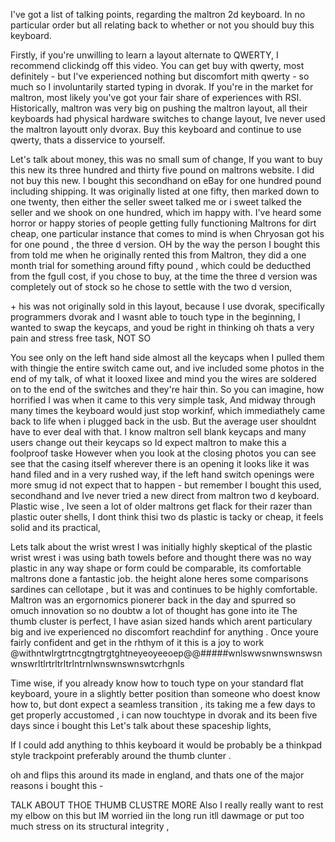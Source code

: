 I've got a list of talking points, regarding the maltron 2d keyboard. In no particular order but all relating back to whether or not you should buy this keyboard.

Firstly, if you're unwilling to learn a layout alternate to QWERTY, I recommend clickindg off this video. You can get buy with qwerty, most definitely - but I've experienced nothing but discomfort mith qwerty - so much so I involuntarily started typing in dvorak. If you're in the market for maltron, most likely you've got your fair share of experiences with RSI. Historically, maltron was very big on pushing the maltron layout, all their keyboards had physical hardware switches to change layout, Ive never used the maltron layoutt only dvorax. Buy this keyboard and continue to use qwerty, thats a disservice to yourself.

Let's talk about money, this was no small sum of change, If you want to buy this new its three hundred and thirty five pound on maltrons website. I did not buy this new. I bought this secondhand on eBay for one hundred pound including shipping. It was originally listed at one fifty, then marked down to one twenty, then either the seller sweet talked me or i sweet talked the seller and we shook on one hundred, which im happy with. I've heard some horror or happy stories of people getting fully functioning Maltrons for dirt cheap, one particular instance  that comes to mind is when Chryosan got his for one pound , the three d version. OH by the way the person I bought this from told me when he originally rented this from Maltron, they did a one month trial for something around fifty pound , which could be deducthed from the fgull cost, if you chose to buy, at the time the three d version was completely out of stock so he chose to settle with the two d version, 

<F7>+<F11>
his was not originally sold in this layout, because I use dvorak, specifically programmers dvorak and I wasnt able to touch type in the beginning, I wanted to swap the keycaps, and youd be right in thinking oh thats a very pain and stress free task, NOT SO

You see only on the left hand side almost all the keycaps when I pulled them with thingie the entire switch came out, and ive included some photos in the end of my talk, of what it looxed lixee and mind you the wires are soldered on to the end of the switches and they're hair thin. So you can imagine, how horrified I was when it came to this very simple task, And midway through many times the keyboard would just stop workinf, which immediathely came back to life when i plugged back in the usb. But the average user shouldnt have  to ever deal with that. I know maltron sell blank keycaps and many users change out their keycaps so Id expect maltron to make this a foolproof taske However when you look at the closing photos you can see see that the casing itself wherever there is an opening it looks like it was hand filed and in a very rushed way, if the left hand switch openings were more smug id not expect that to happen - but remember I bought this used, secondhand and Ive never tried a new direct from maltron two d keyboard. Plastic wise , Ive seen a lot of older maltrons get flack for their razer than plastic outer shells, I dont think thisi two ds plastic is tacky or cheap, it feels solid and its practical,

Lets talk about the wrist wrest I was initially highly skeptical of the plastic wrist wrest i was using bath towels before and thought there was no way plastic in any way shape or form could be comparable, its comfortable maltrons done a fantastic job. the height alone heres some comparisons sardines can cellotape , but it was and continues to be highly comfortable. Maltron was an ergornomics pionerer back in the day and spurred so omuch innovation so no doubtw a lot of thought has gone into ite The thumb cluster is perfect, I have asian sized hands which arent particulary big and ive experienced no discomfort reachdinf for anything . Once youre fairly confident and get in the rhthym of it this  is a joy to work @withntwlrgtrtncgtngtrgtghtneyeoyeeoep@@#####wnlswwsnwnswnswsnwnswrltlrtrltrltrlntrnlwnswnswnswtcrhgnls

Time wise, if you already know how to touch type on your standard flat keyboard, youre in a slightly better position than someone who doest know how to, but dont expect a seamless transition , its taking me a few days to get properly accustomed , i can now touchtype in dvorak and its been five days since i bought  this 
Let's talk about these spaceship lights,

If I could add anything to thhis keyboard it would be probably be a thinkpad style trackpoint preferably around the thumb clunter .

oh and flips this around its made in england, and thats one of the major reasons i bought this - 

TALK ABOUT THOE THUMB CLUSTRE MORE
Also I really really want to rest my elbow on this but IM worried iin the long run itll dawmage or put too much stress on its structural integrity
,
